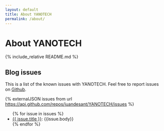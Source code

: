```yaml
---
layout: default
title: About YANOTECH
permalink: /about/
---
```


# About YANOTECH
{% include_relative README.md %}
## Blog issues

This is a list of the known issues with YANOTECH. Feel free to report issues on [Github][yanotech-issues].

[yanotech-issues]: https://github.com/juandesant/YANOTECH/issues "Issues on YANOTECH repository."

{% externalJSON issues from url https://api.github.com/repos/juandesant/YANOTECH/issues %}
<ul>
{% for issue in issues %}
  <li><a href="{{issue.url}}">{{ issue.title }}</a>: {{issue.body}}</li>
{% endfor %}
</ul>